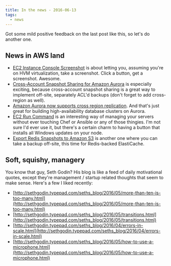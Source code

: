 ```yaml
---
title: In the news - 2016-06-13
tags: 
  - news
---
```


Got some mild positive feedback on the last post like this, so let's do another one.

## News in AWS land

 * [EC2 Instance Console Screenshot](https://aws.amazon.com/blogs/aws/ec2-instance-console-screenshot/) is about letting you, assuming you're on HVM virtualization, take a screenshot. Click a button, get a screenshot. Awesome.
 * [Cross-Account Snapshot Sharing for Amazon Aurora](https://aws.amazon.com/blogs/aws/new-cross-account-snapshot-sharing-for-amazon-aurora/) is especially exciting, because cross-account snapshot sharing is a great way to implement off-site, separately ACL'd backups (don't forget to add cross-region as well).
 * [Amazon Aurora now supports cross region replication](https://aws.amazon.com/about-aws/whats-new/2016/06/amazon-aurora-now-supports-cross-region-replication/). And that's just great for building high-availability database clusters on Aurora.
 * [EC2 Run Command](https://aws.amazon.com/blogs/aws/ec2-run-command-update-manage-share-commands-and-more/) is an interesting way of managing your servers without ever touching Chef or Ansible or any of those thingies. I'm not sure I'd ever use it, but there's a certain charm to having a button that installs all Windows updates on your node.
 * [Export Redis Snapshots to Amazon S3](https://aws.amazon.com/blogs/aws/amazon-elasticache-update-export-redis-snapshots-to-amazon-s3/) is another one where you can take a backup off-site, this time for Redis-backed ElastiCache.

## Soft, squishy, managery

You know that guy, Seth Godin? His blog is like a feed of daily motivational quotes, except they're management / startup related thoughts that seem to make sense. Here's a few I liked recently:

 * [http://sethgodin.typepad.com/seths_blog/2016/05/more-than-ten-is-too-many.html](http://sethgodin.typepad.com/seths_blog/2016/05/more-than-ten-is-too-many.html)
 * [http://sethgodin.typepad.com/seths_blog/2016/05/transitions.html](http://sethgodin.typepad.com/seths_blog/2016/05/transitions.html)
 * [http://sethgodin.typepad.com/seths_blog/2016/04/errors-in-scale.html](http://sethgodin.typepad.com/seths_blog/2016/04/errors-in-scale.html)
 * [http://sethgodin.typepad.com/seths_blog/2016/05/how-to-use-a-microphone.html](http://sethgodin.typepad.com/seths_blog/2016/05/how-to-use-a-microphone.html)
